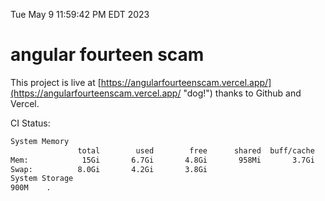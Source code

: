 Tue May  9 11:59:42 PM EDT 2023

# angular fourteen scam


This project is live at [https://angularfourteenscam.vercel.app/](https://angularfourteenscam.vercel.app/ "dog!") thanks to Github and Vercel.

CI Status: 

```bash
System Memory
               total        used        free      shared  buff/cache   available
Mem:            15Gi       6.7Gi       4.8Gi       958Mi       3.7Gi       7.3Gi
Swap:          8.0Gi       4.2Gi       3.8Gi
System Storage
900M	.
```
